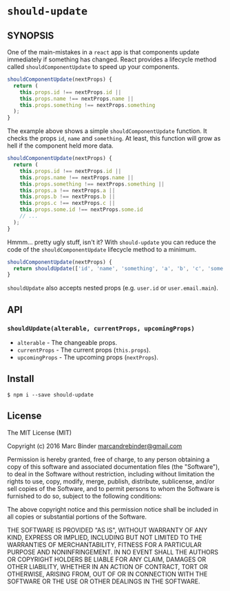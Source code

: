 `should-update`
===============

## SYNOPSIS
One of the main-mistakes in a `react` app is that components update immediately
if something has changed. React provides a lifecycle method called `shouldComponentUpdate`
to speed up your components.

```javascript
shouldComponentUpdate(nextProps) {
  return (
    this.props.id !== nextProps.id ||
    this.props.name !== nextProps.name ||
    this.props.something !== nextProps.something
  );
}
```

The example above shows a simple `shouldComponentUpdate` function. It checks the
props `id`, `name` and `something`. At least, this function will grow as hell if
the component held more data.

```javascript
shouldComponentUpdate(nextProps) {
  return (
    this.props.id !== nextProps.id ||
    this.props.name !== nextProps.name ||
    this.props.something !== nextProps.something ||
    this.props.a !== nextProps.a ||
    this.props.b !== nextProps.b ||
    this.props.c !== nextProps.c ||
    this.props.some.id !== nextProps.some.id
    // ...
  );
}
```

Hmmm... pretty ugly stuff, isn't it? With `should-update` you can reduce the
code of the `shouldComponentUpdate` lifecycle method to a minimum.

```javascript
shouldComponentUpdate(nextProps) {
  return shouldUpdate(['id', 'name', 'something', 'a', 'b', 'c', 'some.id'], this.props, nextProps);
}
```

`shouldUpdate` also accepts nested props (e.g. `user.id` or `user.email.main`).

## API
### `shouldUpdate(alterable, currentProps, upcomingProps)`
- `alterable` - The changeable props.
- `currentProps` - The current props (`this.props`).
- `upcomingProps` - The upcoming props (`nextProps`).

## Install
```
$ npm i --save should-update
```

## License
The MIT License (MIT)

Copyright (c) 2016 Marc Binder <marcandrebinder@gmail.com>

Permission is hereby granted, free of charge, to any person obtaining a copy
of this software and associated documentation files (the "Software"), to deal
in the Software without restriction, including without limitation the rights
to use, copy, modify, merge, publish, distribute, sublicense, and/or sell
copies of the Software, and to permit persons to whom the Software is
furnished to do so, subject to the following conditions:

The above copyright notice and this permission notice shall be included in
all copies or substantial portions of the Software.

THE SOFTWARE IS PROVIDED "AS IS", WITHOUT WARRANTY OF ANY KIND, EXPRESS OR
IMPLIED, INCLUDING BUT NOT LIMITED TO THE WARRANTIES OF MERCHANTABILITY,
FITNESS FOR A PARTICULAR PURPOSE AND NONINFRINGEMENT. IN NO EVENT SHALL THE
AUTHORS OR COPYRIGHT HOLDERS BE LIABLE FOR ANY CLAIM, DAMAGES OR OTHER
LIABILITY, WHETHER IN AN ACTION OF CONTRACT, TORT OR OTHERWISE, ARISING FROM,
OUT OF OR IN CONNECTION WITH THE SOFTWARE OR THE USE OR OTHER DEALINGS IN
THE SOFTWARE.
